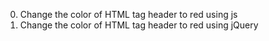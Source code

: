 0. Change the color of HTML tag header to red using js
1. Change the color of HTML tag header to red using jQuery
